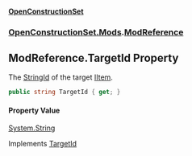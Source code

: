 #### [OpenConstructionSet](index.md 'index')
### [OpenConstructionSet.Mods](index.md#OpenConstructionSet_Mods 'OpenConstructionSet.Mods').[ModReference](jj79_XszCKG+reGyMG6mKQ.md 'OpenConstructionSet.Mods.ModReference')
## ModReference.TargetId Property
The [StringId](C7NXJeVk4qI07BbFStgaIg.md 'OpenConstructionSet.Data.IItem.StringId') of the target [IItem](1xw59+1PxAxgqAyD92DMNg.md 'OpenConstructionSet.Data.IItem').  
```csharp
public string TargetId { get; }
```
#### Property Value
[System.String](https://docs.microsoft.com/en-us/dotnet/api/System.String 'System.String')

Implements [TargetId](74ot9xTk_KneAMjJGj_OBQ.md 'OpenConstructionSet.Data.IReference.TargetId')  
